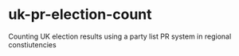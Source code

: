 # uk-pr-election-count
Counting UK election results using a party list PR system in regional constiutencies
